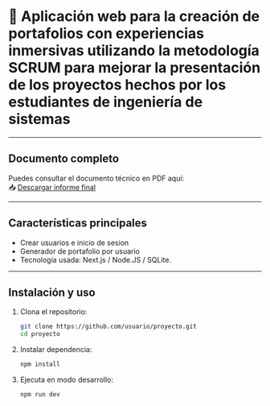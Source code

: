 # 📘 Aplicación web para la creación de portafolios con experiencias inmersivas utilizando la metodología SCRUM para mejorar la presentación de los proyectos hechos por los estudiantes de ingeniería de sistemas

---

## Documento completo

Puedes consultar el documento técnico en PDF aquí:  
📥 [Descargar informe final](./docs/InformeFinal%20-%20Juan%20Marquez.pdf)

---

## Características principales

- Crear usuarios e inicio de sesion
- Generador de portafolio por usuario
- Tecnología usada: Next.js / Node.JS / SQLite.

---

## Instalación y uso

1. Clona el repositorio:
   ```bash
   git clone https://github.com/usuario/proyecto.git
   cd proyecto

2. Instalar dependencia:
   ```bash
   npm install

3. Ejecuta en modo desarrollo:
   ```bash
   npm run dev
